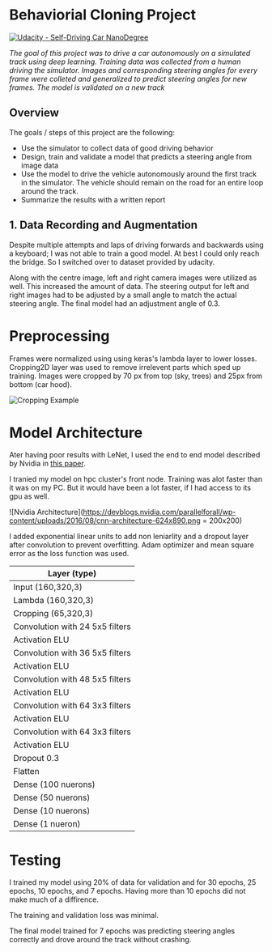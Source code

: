 # Behaviorial Cloning Project

[![Udacity - Self-Driving Car NanoDegree](https://s3.amazonaws.com/udacity-sdc/github/shield-carnd.svg)](http://www.udacity.com/drive)

*The goal of this project was to drive a car autonomously on a simulated track using deep learning. Training data was collected from a human driving the simulator. Images and corresponding steering angles for every frame were colleted and generalized to predict steering angles for new frames. The model is validated on a new track*

**Overview**
---
The goals / steps of this project are the following:
* Use the simulator to collect data of good driving behavior 
* Design, train and validate a model that predicts a steering angle from image data
* Use the model to drive the vehicle autonomously around the first track in the simulator. The vehicle should remain on the road for an       entire loop around the track.
* Summarize the results with a written report

## 1. Data Recording and Augmentation

Despite multiple attempts and laps of driving forwards and backwards using a keyboard; I was not able to train a good model. At best I could only reach the bridge. So I switched over to dataset provided by udacity.

Along with the centre image, left and right camera images were utilized as well. This increased the amount of data. The steering output for left and right images had to be adjusted by a small angle to match the actual steering angle. The final model had an adjustment angle of 0.3.


# Preprocessing

Frames were normalized using using keras's lambda layer to lower losses. Cropping2D layer was used to remove irrelevent parts which sped up training. Images were cropped by 70 px from top (sky, trees) and 25px from bottom (car hood).

![Cropping Example](https://d17h27t6h515a5.cloudfront.net/topher/2017/February/5892a531_cropped-image/cropped-image.jpg)

# Model Architecture

Ater having poor results with LeNet, I used the end to end model described by Nvidia in [this paper](http://images.nvidia.com/content/tegra/automotive/images/2016/solutions/pdf/end-to-end-dl-using-px.pdf). 

I tranied my model on hpc cluster's front node. Training was alot faster than it was on my PC. But it would have been a lot faster, if I had access to its gpu as well.

![Nvidia Architecture](https://devblogs.nvidia.com/parallelforall/wp-content/uploads/2016/08/cnn-architecture-624x890.png = 200x200)

I added exponential linear units to add non leniarlity and a dropout layer after convolution to prevent overfitting. Adam optimizer and mean square error as the loss function was used.

|Layer (type)   |
|---|
|Input (160,320,3)|
| Lambda (160,320,3) |
| Cropping  (65,320,3)|
| Convolution with 24 5x5 filters |
|Activation ELU|
| Convolution with 36 5x5 filters  |
|Activation ELU|
| Convolution with 48 5x5 filters  |
|Activation ELU|
| Convolution with 64 3x3 filters  |
|Activation ELU|
| Convolution with 64 3x3 filters  |
|Activation ELU|
|Dropout 0.3|
|Flatten|
|Dense (100 nuerons)|
|Dense (50 nuerons)|
|Dense (10 nuerons)|
|Dense (1 nueron)|


# Testing

I trained my model using 20% of data for validation and for 30 epochs, 25 epochs, 10 epochs, and 7 epochs. Having more than 10 epochs did not make much of a diffirence.

The training and validation loss was minimal.

The final model trained for 7 epochs was predicting steering angles correctly and drove around the track without crashing.





